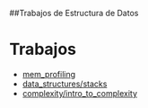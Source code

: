 ##Trabajos de Estructura de Datos


# Trabajos

- [mem_profiling](#mem_profiling)
- [data_structures/stacks](#data_structures/stacks)
- [complexity/intro_to_complexity](#complexity/intro_to_complexity)
